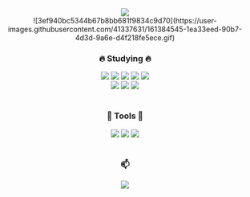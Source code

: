 <div align="center">
<img src="https://capsule-render.vercel.app/api?type=waving&color=auto&height=150&section=header" />
<br>
  ![3ef940bc5344b67b8bb681f9834c9d70](https://user-images.githubusercontent.com/41337631/161384545-1ea33eed-90b7-4d3d-9a6e-d4f218fe5ece.gif)

<br>
  <h3> 🔥 Studying 🔥 </h3> 
<img src="https://img.shields.io/badge/Python-495aff?style=flat-square&logo=Python&logoColor=white"/></a>
<img src="https://img.shields.io/badge/R-4481eb?style=flat-square&logo=R&logoColor=white"/></a>
<img src="https://img.shields.io/badge/Java-fa709a?style=flat-square&logo=Java&logoColor=white"/></a>
<img src="https://img.shields.io/badge/MySQL-30cfd0?style=flat-square&logo=MySQL&logoColor=white"/></a>
<img src="https://img.shields.io/badge/JavaScript-ec8c69?style=flat-square&logo=JavaScript&logoColor=white"/></a>
<br>
<img src="https://img.shields.io/badge/PHP-6e45e2?style=flat-square&logo=PHP&logoColor=white"/></a>
<img src="https://img.shields.io/badge/Node.js-00cdac?style=flat-square&logo=Node.js&logoColor=white"/></a>
<img src="https://img.shields.io/badge/Spring-67c414?style=flat-square&logo=Spring&logoColor=white"/></a>
<br>
<br>

<h3>💬 Tools 💬</h3> 
<img src="https://img.shields.io/badge/VSCode-0078d7?style=flat-square&logo=visual-studio-code&logoColor=white"/></a>
<img src="https://img.shields.io/badge/Eclipse-8e4f87?style=flat-square&logo=Eclipse&logoColor=white"/></a>
<img src="https://img.shields.io/badge/Intellij-000000?style=flat-square&logo=intellij-idea&logoColor=white"/></a>
<br>
<br>

<h3>📫</h3> 
<a href="https://www.instagram.com/saming__/" target='_blank'><img src="https://img.shields.io/badge/Instagram-ff758c?style=flat-square&logo=instagram&logoColor=white"/></a>
<br>
<br>
</div>
